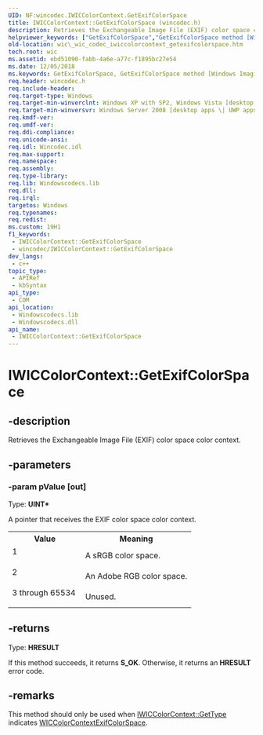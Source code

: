 ```yaml
---
UID: NF:wincodec.IWICColorContext.GetExifColorSpace
title: IWICColorContext::GetExifColorSpace (wincodec.h)
description: Retrieves the Exchangeable Image File (EXIF) color space color context.
helpviewer_keywords: ["GetExifColorSpace","GetExifColorSpace method [Windows Imaging Component]","GetExifColorSpace method [Windows Imaging Component]","IWICColorContext interface","IWICColorContext interface [Windows Imaging Component]","GetExifColorSpace method","IWICColorContext.GetExifColorSpace","IWICColorContext::GetExifColorSpace","_wic_codec_iwiccolorcontext_getexifcolorspace","wic._wic_codec_iwiccolorcontext_getexifcolorspace","wincodec/IWICColorContext::GetExifColorSpace"]
old-location: wic\_wic_codec_iwiccolorcontext_getexifcolorspace.htm
tech.root: wic
ms.assetid: ebd51090-fabb-4a6e-a77c-f1895bc27e54
ms.date: 12/05/2018
ms.keywords: GetExifColorSpace, GetExifColorSpace method [Windows Imaging Component], GetExifColorSpace method [Windows Imaging Component],IWICColorContext interface, IWICColorContext interface [Windows Imaging Component],GetExifColorSpace method, IWICColorContext.GetExifColorSpace, IWICColorContext::GetExifColorSpace, _wic_codec_iwiccolorcontext_getexifcolorspace, wic._wic_codec_iwiccolorcontext_getexifcolorspace, wincodec/IWICColorContext::GetExifColorSpace
req.header: wincodec.h
req.include-header: 
req.target-type: Windows
req.target-min-winverclnt: Windows XP with SP2, Windows Vista [desktop apps \| UWP apps]
req.target-min-winversvr: Windows Server 2008 [desktop apps \| UWP apps]
req.kmdf-ver: 
req.umdf-ver: 
req.ddi-compliance: 
req.unicode-ansi: 
req.idl: Wincodec.idl
req.max-support: 
req.namespace: 
req.assembly: 
req.type-library: 
req.lib: Windowscodecs.lib
req.dll: 
req.irql: 
targetos: Windows
req.typenames: 
req.redist: 
ms.custom: 19H1
f1_keywords:
 - IWICColorContext::GetExifColorSpace
 - wincodec/IWICColorContext::GetExifColorSpace
dev_langs:
 - c++
topic_type:
 - APIRef
 - kbSyntax
api_type:
 - COM
api_location:
 - Windowscodecs.lib
 - Windowscodecs.dll
api_name:
 - IWICColorContext::GetExifColorSpace
---
```


# IWICColorContext::GetExifColorSpace


## -description

Retrieves the Exchangeable Image File (EXIF) color space color context.

## -parameters

### -param pValue [out]

Type: <b>UINT*</b>

A pointer that receives the EXIF color space color context.

<table>
<tr>
<th>Value</th>
<th>Meaning</th>
</tr>
<tr>
<td width="40%"><a id=""></a><dl>
<dt><b></b></dt>
<dt>1</dt>
</dl>
</td>
<td width="60%">
A sRGB color space.

</td>
</tr>
<tr>
<td width="40%"><a id=""></a><dl>
<dt><b></b></dt>
<dt>2</dt>
</dl>
</td>
<td width="60%">
An Adobe RGB color space.

</td>
</tr>
<tr>
<td width="40%"><a id=""></a><dl>
<dt><b></b></dt>
<dt>3 through 65534</dt>
</dl>
</td>
<td width="60%">
Unused.

</td>
</tr>
</table>

## -returns

Type: <b>HRESULT</b>

If this method succeeds, it returns <b xmlns:loc="http://microsoft.com/wdcml/l10n">S_OK</b>. Otherwise, it returns an <b xmlns:loc="http://microsoft.com/wdcml/l10n">HRESULT</b> error code.

## -remarks

This method should only be used when <a href="/windows/desktop/api/wincodec/nf-wincodec-iwiccolorcontext-gettype">IWICColorContext::GetType</a> indicates <a href="/windows/desktop/api/wincodec/ne-wincodec-wiccolorcontexttype">WICColorContextExifColorSpace</a>.

